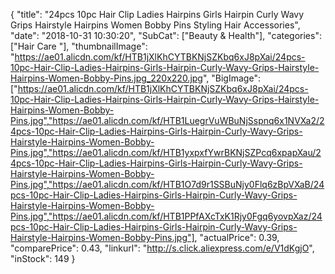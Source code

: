 {
	"title": "24pcs 10pc Hair Clip Ladies Hairpins Girls Hairpin Curly Wavy Grips Hairstyle Hairpins Women Bobby Pins Styling Hair Accessories",
	"date": "2018-10-31 10:30:20",
	"SubCat": ["Beauty & Health"],
	"categories": ["Hair Care "],
	"thumbnailImage": "https://ae01.alicdn.com/kf/HTB1jXlKhCYTBKNjSZKbq6xJ8pXai/24pcs-10pc-Hair-Clip-Ladies-Hairpins-Girls-Hairpin-Curly-Wavy-Grips-Hairstyle-Hairpins-Women-Bobby-Pins.jpg_220x220.jpg",
	"BigImage": ["https://ae01.alicdn.com/kf/HTB1jXlKhCYTBKNjSZKbq6xJ8pXai/24pcs-10pc-Hair-Clip-Ladies-Hairpins-Girls-Hairpin-Curly-Wavy-Grips-Hairstyle-Hairpins-Women-Bobby-Pins.jpg","https://ae01.alicdn.com/kf/HTB1LuegrVuWBuNjSspnq6x1NVXa2/24pcs-10pc-Hair-Clip-Ladies-Hairpins-Girls-Hairpin-Curly-Wavy-Grips-Hairstyle-Hairpins-Women-Bobby-Pins.jpg","https://ae01.alicdn.com/kf/HTB1yxpxfYwrBKNjSZPcq6xpapXau/24pcs-10pc-Hair-Clip-Ladies-Hairpins-Girls-Hairpin-Curly-Wavy-Grips-Hairstyle-Hairpins-Women-Bobby-Pins.jpg","https://ae01.alicdn.com/kf/HTB1O7d9r1SSBuNjy0Flq6zBpVXaB/24pcs-10pc-Hair-Clip-Ladies-Hairpins-Girls-Hairpin-Curly-Wavy-Grips-Hairstyle-Hairpins-Women-Bobby-Pins.jpg","https://ae01.alicdn.com/kf/HTB1PPfAXcTxK1Rjy0Fgq6yovpXaz/24pcs-10pc-Hair-Clip-Ladies-Hairpins-Girls-Hairpin-Curly-Wavy-Grips-Hairstyle-Hairpins-Women-Bobby-Pins.jpg"],
	"actualPrice": 0.39,
	"comparePrice": 0.43,
	"linkurl": "http://s.click.aliexpress.com/e/V1dKgjO",
	"inStock": 149
}
